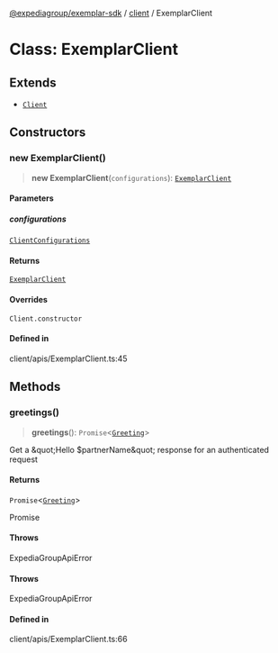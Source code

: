 [@expediagroup/exemplar-sdk](../../index.md) / [client](../index.md) / ExemplarClient

# Class: ExemplarClient

## Extends

- [`Client`](../core/classes/Client.md)

## Constructors

### new ExemplarClient()

> **new ExemplarClient**(`configurations`): [`ExemplarClient`](ExemplarClient.md)

#### Parameters

##### configurations

[`ClientConfigurations`](../core/interfaces/ClientConfigurations.md)

#### Returns

[`ExemplarClient`](ExemplarClient.md)

#### Overrides

`Client.constructor`

#### Defined in

client/apis/ExemplarClient.ts:45

## Methods

### greetings()

> **greetings**(): `Promise`\<[`Greeting`](../../models/classes/Greeting.md)\>

Get a \&quot;Hello $partnerName\&quot; response for an authenticated request
<Greeting>

#### Returns

`Promise`\<[`Greeting`](../../models/classes/Greeting.md)\>

Promise

#### Throws

ExpediaGroupApiError

#### Throws

ExpediaGroupApiError

#### Defined in

client/apis/ExemplarClient.ts:66
